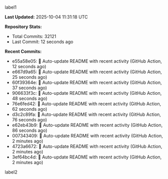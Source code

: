 
label1 
<!-- ACTIVITY_START -->
**Last Updated:** 2025-10-04 11:31:18 UTC

**Repository Stats:**
- Total Commits: 32121
- Last Commit: 12 seconds ago

**Recent Commits:**
- e55a58e05: 🤖 Auto-update README with recent activity (GitHub Action, 12 seconds ago)
- e667d9a65: 🤖 Auto-update README with recent activity (GitHub Action, 25 seconds ago)
- 60f39364e: 🤖 Auto-update README with recent activity (GitHub Action, 37 seconds ago)
- 906633f3c: 🤖 Auto-update README with recent activity (GitHub Action, 48 seconds ago)
- 76e6fed42: 🤖 Auto-update README with recent activity (GitHub Action, 62 seconds ago)
- d3c2c89fa: 🤖 Auto-update README with recent activity (GitHub Action, 76 seconds ago)
- e62eb43b9: 🤖 Auto-update README with recent activity (GitHub Action, 86 seconds ago)
- 007343409: 🤖 Auto-update README with recent activity (GitHub Action, 2 minutes ago)
- 4723a6672: 🤖 Auto-update README with recent activity (GitHub Action, 2 minutes ago)
- 3ef64bc4d: 🤖 Auto-update README with recent activity (GitHub Action, 2 minutes ago)
<!-- ACTIVITY_END -->

label2
